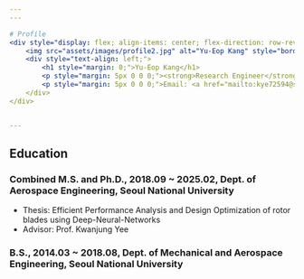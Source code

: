 ```yaml
---
---

# Profile
<div style="display: flex; align-items: center; flex-direction: row-reverse; gap: 20px;">
    <img src="assets/images/profile2.jpg" alt="Yu-Eop Kang" style="border-radius: 2%; width: 300px; height: 300px;">
    <div style="text-align: left;">
        <h1 style="margin: 0;">Yu-Eop Kang</h1>
        <p style="margin: 5px 0 0 0;"><strong>Research Engineer</strong><br> Aerospace Engineering Department,<br> Seoul National University (SNU)</p>
        <p style="margin: 5px 0 0 0;">Email: <a href="mailto:kye72594@snu.ac.kr">kye72594@snu.ac.kr</a></p>
    </div>
</div>


---
```

## Education

<div class="education">
    <h3>Combined M.S. and Ph.D., 2018.09 ~ 2025.02, Dept. of Aerospace Engineering, Seoul National University</h3>
    <ul>
        <li>Thesis: Efficient Performance Analysis and Design Optimization of rotor blades using Deep-Neural-Networks</li>
        <li>Advisor: Prof. Kwanjung Yee</li>
        <!-- <li>Committee: Prof. Kyu Hong Kim (SNU), Prof. Kwanjung Yee (SNU), Prof. Soo Hyung Park (KU), Prof. Donghun Park (PNU), Dr. Hee Jung Kang (KARI)</li> -->
    </ul>
    <h3>B.S., 2014.03 ~ 2018.08, Dept. of Mechanical and Aerospace Engineering, Seoul National University</h3>

</div>
